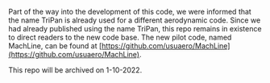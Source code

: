 Part of the way into the development of this code, we were informed that the name TriPan is already used for a different aerodynamic code. Since we had already published using the name TriPan, this repo remains in existence to direct readers to the new code base. The new pilot code, named MachLine, can be found at [https://github.com/usuaero/MachLine](https://github.com/usuaero/MachLine).

This repo will be archived on 1-10-2022.